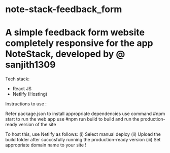 # note-stack-feedback_form
# A simple feedback form website completely responsive for the app NoteStack, developed by @ sanjith1309

Tech stack:
  + React JS
  + Netlify (Hosting)

Instructions to use :

Refer package.json to install appropriate dependencies
use command #npm start to run the web app
use #npm run build to build and run the production-ready version of the site

To host this, use Netlify as follows:
  (i)    Select manual deploy
  (ii)   Upload the build folder after succcsfully running the production-ready version
  (iii)  Set appropriate domain name to your site !
